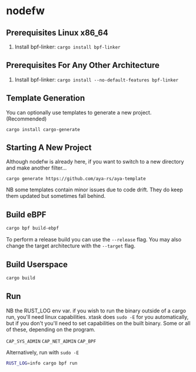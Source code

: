 # nodefw

## Prerequisites Linux x86_64

1. Install bpf-linker: `cargo install bpf-linker`

## Prerequisites For Any Other Architecture

1. Install bpf-linker: `cargo install --no-default-features bpf-linker`

## Template Generation

You can optionally use templates to generate a new project. (Recommended)

`cargo install cargo-generate`

## Starting A New Project

Although nodefw is already here, if you want to switch to a new directory and make
another filter...

`cargo generate https://github.com/aya-rs/aya-template`

NB some templates contain minor issues due to code drift. They do keep them updated
but sometimes fall behind.

## Build eBPF

```bash
cargo bpf build-ebpf
```

To perform a release build you can use the `--release` flag.
You may also change the target architecture with the `--target` flag.

## Build Userspace

```bash
cargo build
```

## Run

NB the RUST_LOG env var. if you wish to run the binary outside of a cargo run, you'll need linux capabilities. xtask does `sudo -E` for you automatically, but if you don't you'll need to set
capabilities on the built binary. Some or all of these, depending on the program.

`CAP_SYS_ADMIN`
`CAP_NET_ADMIN`
`CAP_BPF`

Alternatively, run with `sudo -E`

```bash
RUST_LOG=info cargo bpf run
```
